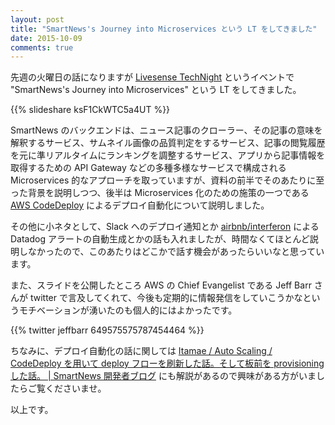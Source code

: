 ```yaml
---
layout: post
title: "SmartNews's Journey into Microservices という LT をしてきました"
date: 2015-10-09
comments: true
---
```


先週の火曜日の話になりますが [Livesense TechNight](http://made.livesense.co.jp/blogs/431) というイベントで "SmartNews's Journey into Microservices" という LT をしてきました。

<!--more-->

{{% slideshare ksF1CkWTC5a4UT %}}

SmartNews のバックエンドは、ニュース記事のクローラー、その記事の意味を解釈するサービス、サムネイル画像の品質判定をするサービス、記事の閲覧履歴を元に準リアルタイムにランキングを調整するサービス、アプリから記事情報を取得するための API Gateway などの多種多様なサービスで構成される Microservices 的なアプローチを取っていますが、資料の前半でそのあたりに至った背景を説明しつつ、後半は Microservices 化のための施策の一つである [AWS CodeDeploy](https://aws.amazon.com/jp/codedeploy/) によるデプロイ自動化について説明しました。

その他に小ネタとして、Slack へのデプロイ通知とか [airbnb/interferon](https://github.com/airbnb/interferon) による Datadog アラートの自動生成とかの話も入れましたが、時間なくてほとんど説明しなかったので、このあたりはどこかで話す機会があったらいいなと思っています。

また、スライドを公開したところ AWS の Chief Evangelist である Jeff Barr さんが twitter で言及してくれて、今後も定期的に情報発信をしていこうかなというモチベーションが湧いたのも個人的にはよかったです。

{{% twitter jeffbarr 649575575787454464 %}}

ちなみに、デプロイ自動化の話に関しては [Itamae / Auto Scaling / CodeDeploy を用いて deploy フローを刷新した話。そして板前を provisioning した話。 | SmartNews 開発者ブログ](http://developer.smartnews.com/blog/2015/10/01/20151001itamae-autoscaling-codedeploy/) にも解説があるので興味がある方がいましたらご覧くださいませ。

以上です。
